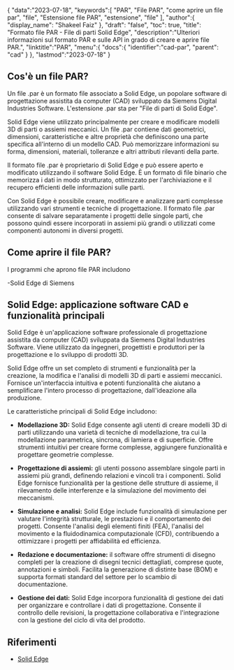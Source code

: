 {
"data":"2023-07-18",
   "keywords":[
"PAR",
"File PAR",
"come aprire un file par",
"file",
"Estensione file PAR",
"estensione",
"file"
],
   "author":{
"display_name": "Shakeel Faiz"
},
"draft": "false",
"toc": true,
"title": "Formato file PAR - File di parti Solid Edge",
   "description":"Ulteriori informazioni sul formato PAR e sulle API in grado di creare e aprire file PAR.",
"linktitle":"PAR",
   "menu":{
      "docs":{
         "identifier":"cad-par",
"parent": "cad"
}
},
"lastmod":"2023-07-18"
}

## Cos'è un file PAR?

Un file .par è un formato file associato a Solid Edge, un popolare software di progettazione assistita da computer (CAD) sviluppato da Siemens Digital Industries Software. L'estensione .par sta per "File di parti di Solid Edge".

Solid Edge viene utilizzato principalmente per creare e modificare modelli 3D di parti o assiemi meccanici. Un file .par contiene dati geometrici, dimensioni, caratteristiche e altre proprietà che definiscono una parte specifica all'interno di un modello CAD. Può memorizzare informazioni su forma, dimensioni, materiali, tolleranze e altri attributi rilevanti della parte.

Il formato file .par è proprietario di Solid Edge e può essere aperto e modificato utilizzando il software Solid Edge. È un formato di file binario che memorizza i dati in modo strutturato, ottimizzato per l'archiviazione e il recupero efficienti delle informazioni sulle parti.

Con Solid Edge è possibile creare, modificare e analizzare parti complesse utilizzando vari strumenti e tecniche di progettazione. Il formato file .par consente di salvare separatamente i progetti delle singole parti, che possono quindi essere incorporati in assiemi più grandi o utilizzati come componenti autonomi in diversi progetti.

## Come aprire il file PAR?

I programmi che aprono file PAR includono

-Solid Edge di Siemens

## Solid Edge: applicazione software CAD e funzionalità principali

Solid Edge è un'applicazione software professionale di progettazione assistita da computer (CAD) sviluppata da Siemens Digital Industries Software. Viene utilizzato da ingegneri, progettisti e produttori per la progettazione e lo sviluppo di prodotti 3D.

Solid Edge offre un set completo di strumenti e funzionalità per la creazione, la modifica e l'analisi di modelli 3D di parti e assiemi meccanici. Fornisce un'interfaccia intuitiva e potenti funzionalità che aiutano a semplificare l'intero processo di progettazione, dall'ideazione alla produzione.

Le caratteristiche principali di Solid Edge includono:

- **Modellazione 3D:** Solid Edge consente agli utenti di creare modelli 3D di parti utilizzando una varietà di tecniche di modellazione, tra cui la modellazione parametrica, sincrona, di lamiera e di superficie. Offre strumenti intuitivi per creare forme complesse, aggiungere funzionalità e progettare geometrie complesse.

- **Progettazione di assiemi:** gli utenti possono assemblare singole parti in assiemi più grandi, definendo relazioni e vincoli tra i componenti. Solid Edge fornisce funzionalità per la gestione delle strutture di assieme, il rilevamento delle interferenze e la simulazione del movimento dei meccanismi.

- **Simulazione e analisi:** Solid Edge include funzionalità di simulazione per valutare l'integrità strutturale, le prestazioni e il comportamento dei progetti. Consente l'analisi degli elementi finiti (FEA), l'analisi del movimento e la fluidodinamica computazionale (CFD), contribuendo a ottimizzare i progetti per affidabilità ed efficienza.

- **Redazione e documentazione:** il software offre strumenti di disegno completi per la creazione di disegni tecnici dettagliati, comprese quote, annotazioni e simboli. Facilita la generazione di distinte base (BOM) e supporta formati standard del settore per lo scambio di documentazione.

- **Gestione dei dati:** Solid Edge incorpora funzionalità di gestione dei dati per organizzare e controllare i dati di progettazione. Consente il controllo delle revisioni, la progettazione collaborativa e l'integrazione con la gestione del ciclo di vita del prodotto.

## Riferimenti
* [Solid Edge](https://en.wikipedia.org/wiki/Solid_Edge)

